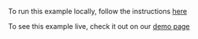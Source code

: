 To run this example locally, follow the instructions [here](https://github.com/acidb/mobiscroll-demos-vue-ts?tab=readme-ov-file#mobiscroll-vue-ts-demos) 

To see this example live, check it out on our [demo page](https://demo.mobiscroll.com/vue/eventcalendar/searching-events-in-popup#)